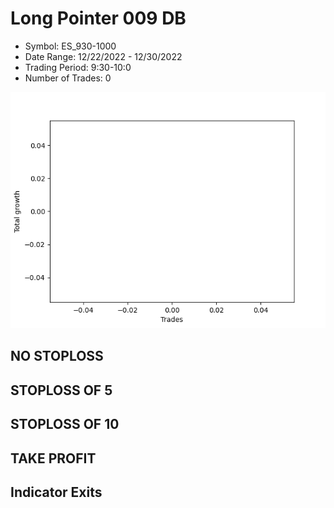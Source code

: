 # Long Pointer 009 DB 
- Symbol: ES_930-1000
- Date Range: 12/22/2022 - 12/30/2022
- Trading Period: 9:30-10:0
- Number of Trades: 0

![Plot](LongPointer009DBES_930-1000.png)
## NO STOPLOSS














## STOPLOSS OF 5














## STOPLOSS OF 10














## TAKE PROFIT











## Indicator Exits


